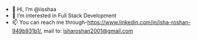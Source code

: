 - 👋 Hi, I’m @iisshaa
- 👀 I’m interested in Full Stack Development
- 📫 You can reach me through-https://www.linkedin.com/in/isha-roshan-949b931b1/, mail to: isharoshan2001@gmail.com

<!---
iisshaa/iisshaa is a ✨ special ✨ repository because its `README.md` (this file) appears on your GitHub profile.
You can click the Preview link to take a look at your changes.
--->
